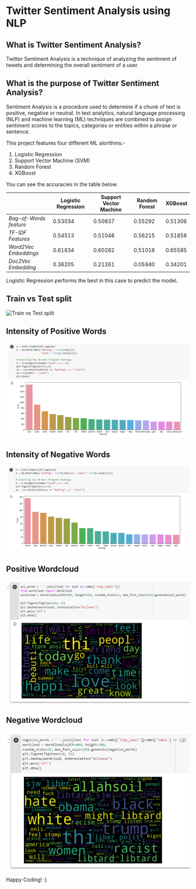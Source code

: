 # Twitter Sentiment Analysis using NLP

## What is Twitter Sentiment Analysis?

Twitter Sentiment Analysis is a technique of analyzing the sentiment of tweets and determining the overall sentiment of a user.

## What is the purpose of Twitter Sentiment Analysis?

Sentiment Analysis is a procedure used to determine if a chunk of text is positive, negative or neutral. In text analytics, natural language processing (NLP) and machine learning (ML) techniques are combined to assign sentiment scores to the topics, categories or entities within a phrase or sentence.

This project features four different ML alorithms:-

1. Logistic Regression
2. Support Vector Machine (SVM)
3. Random Forest
4. XGBoost

You can see the accuracies in the table below.

|                           |**Logistic Regression**|**Support Vector Machine**| **Random Forest**  |  **XGBoost**  |
| ------------------------- | --------------------- | ------------------------ | ------------------ | ------------- |
|    *Bag-of-Words feature* |        0.53034        |        0.50837           |       0.55292      |    0.51306    |
|    *TF-IDF Features*      |        0.54513        |        0.51048           |       0.56215      |    0.51858    |
|    *Word2Vec Embeddings*  |        0.61834        |        0.60282           |       0.51018      |    0.65585    |
|    *Doc2Vec Embedding*    |        0.36205        |        0.21261           |       0.05940      |    0.34201    |

Logistic Regression performs the best in this case to predict the model.

## Train vs Test split

![Train vs Test split](https://github.com/SouvikGhosh05/twitter-sentiment-NLP/blob/main/pics/train_test_split.png)

## Intensity of Positive Words

![Intensity of Positive Words](https://github.com/SouvikGhosh05/twitter-sentiment-NLP/blob/main/pics/intensity_of_positive_words.png)

## Intensity of Negative Words

![Intensity of Negative Words](https://github.com/SouvikGhosh05/twitter-sentiment-NLP/blob/main/pics/intensity_of_negative_words.png)

## Positive Wordcloud

![Positive Wordcloud](https://github.com/SouvikGhosh05/twitter-sentiment-NLP/blob/main/pics/positive_wordcloud.png)

## Negative Wordcloud

![Negative Wordcloud](https://github.com/SouvikGhosh05/twitter-sentiment-NLP/blob/main/pics/negative_wordcloud.png)

Happy Coding! :)
